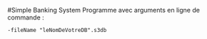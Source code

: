 #Simple Banking System
Programme avec arguments en ligne de commande : 

    -fileName "leNomDeVotreDB".s3db